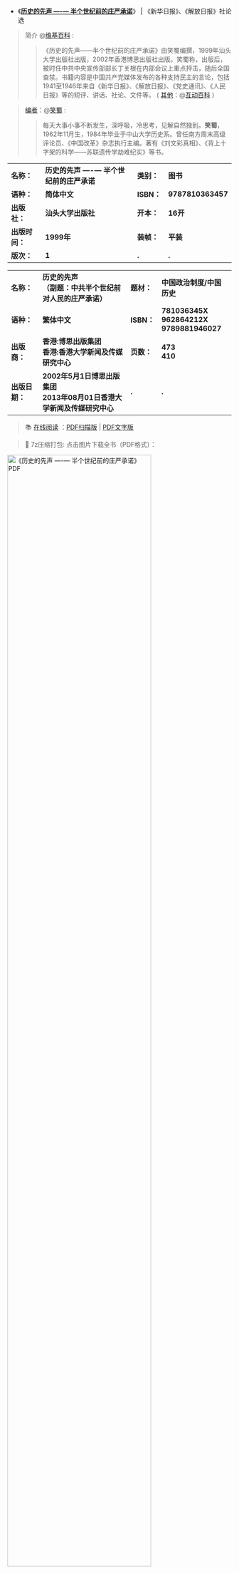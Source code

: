 - 《[**历史的先声 —-— 半个世纪前的庄严承诺**](https://drive.google.com/folderview?id=0BwINummC-6PZfmlCbTRKalE2dVAzSHptOVRVaUlUS0lHeXpzdUdsWEpWTWFrbUtSeWxobnc&usp=sharing)》 | 《新华日报》、《解放日报》社论选 

> 简介 @[维基百科](https://zh.wikipedia.org/wiki/历史的先声) : 
>> 《历史的先声——半个世纪前的庄严承诺》由笑蜀编撰，1999年汕头大学出版社出版，2002年香港博思出版社出版。笑蜀称，出版后，被时任中共中央宣传部部长丁关根在内部会议上重点抨击，随后全国查禁。书籍内容是中国共产党媒体发布的各种支持民主的言论，包括1941至1946年来自《新华日报》、《解放日报》、《党史通讯》、《人民日报》等的短评、讲话、社论、文件等。 ( [其他](https://webcache.googleusercontent.com/search?q=cache:8THFMIweA3AJ:https://www.modernchinastudies.org/cn/issues/past-issues/75-mcs-2001-issue-4/592-2012-01-03-12-11-52.html+&cd=3&hl=zh-CN&ct=clnk&gl=sg)：@[互动百科](http://www.baike.com/wiki/%E5%8E%86%E5%8F%B2%E7%9A%84%E5%85%88%E5%A3%B0) )

>  [编者](https://webcache.googleusercontent.com/search?q=cache:-O07S6WRE-8J:beijingspring.com/c7/xw/wlwz/20131112180404.htm+&cd=2&hl=zh-CN&ct=clnk&gl=tw)：@[笑蜀](https://zh.wikipedia.org/wiki/笑蜀) : 
>> 每天大事小事不断发生，深呼吸，冷思考，见解自然独到。**笑蜀**，1962年11月生，1984年毕业于中山大学历史系。曾任南方周末高级评论员、《中国改革》杂志执行主编。著有《刘文彩真相》、《背上十字架的科学——苏联遗传学劫难纪实》等书。

<table>  

  <tr>
        <td><B>名称：</B></td>
        <td><B>历史的先声 —-— 半个世纪前的庄严承诺</B></td>
        <td><B>类别：</B></td>
        <td><B>图书</B></td>
    </tr> 	

  <tr>
        <td><B>语种：</B></td>
        <td><B>简体中文</B></td>
        <td><B>ISBN：</B></td>
        <td><B>9787810363457</B></td>
    </tr> 

  <tr>
        <td><B>出版社：</B></td>
        <td><B>汕头大学出版社</B></td>
        <td><B>开本：</B></td>
        <td><B>16开</B></td>
    </tr> 	

  <tr>
        <td><B>出版时间：</B></td>
        <td><B>1999年</B></td>
        <td><B>装帧：</B></td>
       <td><B>平装</B></td>
    </tr> 

<tr>
        <td><B>版次：</B></td>
        <td><B>1</B></td>
        <td><B>.</B></td>
       <td><B>.</B></td>
    </tr> 
</table>

<table>  

  <tr>
        <td><B>名称：</B></td>
        <td><B>历史的先声<br>（副题：中共半个世纪前对人民的庄严承诺）</B></td>
        <td><B>题材：</B></td>
        <td><B>中国政治制度/中国历史</B></td>
    </tr> 	

  <tr>
        <td><B>语种：</B></td>
        <td><B>繁体中文</B></td>
        <td><B>ISBN：</B></td>
        <td><B>781036345X<br>962864212X<br>9789881946027</B></td>
    </tr> 

  <tr>
        <td><B>出版商：</B></td>
        <td><B>香港:博思出版集团<br>
               香港:香港大学新闻及传媒研究中心</B></td>
        <td><B>页数：</B></td>
        <td><B>473<br>410</B></td>
    </tr> 	

  <tr>
        <td><B>出版日期：</B></td>
        <td><B>2002年5月1日博思出版集团<br>
               2013年08月01日香港大学新闻及传媒研究中心</B></td>
        <td><B>.</B></td>
       <td><B>.</B></td>
    </tr> 
</table>

> 📚 [在线阅读](https://taoste.github.io/Hello-World/eBook/yourchina/历史的先声——半个世纪前的庄严承诺/扫描版.pdf) ：[PDF扫描版](https://taoste.github.io/Hello-World/eBook/yourchina/历史的先声——半个世纪前的庄严承诺/扫描版.pdf) | [PDF文字版](https://taoste.github.io/Hello-World/eBook/yourchina/历史的先声——半个世纪前的庄严承诺/文字版.pdf)

> 🔗 7z压缩打包: 点击图片下载全书（PDF格式）：

<a href="https://github.com/taoste/Hello-World/blob/master/eBook/yourchina/%E5%8E%86%E5%8F%B2%E7%9A%84%E5%85%88%E5%A3%B0%E2%80%94%E2%80%94%E5%8D%8A%E4%B8%AA%E4%B8%96%E7%BA%AA%E5%89%8D%E7%9A%84%E5%BA%84%E4%B8%A5%E6%89%BF%E8%AF%BA/%E3%80%8A%E5%8E%86%E5%8F%B2%E7%9A%84%E5%85%88%E5%A3%B0--%E5%8D%8A%E4%B8%AA%E4%B8%96%E7%BA%AA%E5%89%8D%E7%9A%84%E5%BA%84%E4%B8%A5%E6%89%BF%E8%AF%BA%E3%80%8B.7z?raw=true"><img src="https://raw.githubusercontent.com/taoste/Hello-World/master/eBook/yourchina/%E5%8E%86%E5%8F%B2%E7%9A%84%E5%85%88%E5%A3%B0%E2%80%94%E2%80%94%E5%8D%8A%E4%B8%AA%E4%B8%96%E7%BA%AA%E5%89%8D%E7%9A%84%E5%BA%84%E4%B8%A5%E6%89%BF%E8%AF%BA/chinazi.png" border="0"  width="80%" height="80%" title="《历史的先声 —-— 半个世纪前的庄严承诺》PDF"> </a>


> 🔗 [【CDTV】美国纪录片:《中国骗局 The China Hustle》 中文字幕版下载地址](https://chinadigitaltimes.net/chinese/2018/05/%E3%80%90cdtv%E3%80%91%E7%BA%AA%E5%BD%95%E7%89%87%EF%BC%9A%E4%B8%AD%E5%9B%BD%E9%AA%97%E5%B1%80-the-china-hustle/)  – [中国数字时代](https://chinadigitaltimes.net/)

>> magnet:?xt=urn:btih:C0B1813239397B24F361B8DF2EF50BFF11ABA279

>>>> 水能载舟，亦能覆舟。2008金融海啸之后，全美视引入中资为救市良方。透过反收购美国公司，中资企业如洪流涌进入美国金融市场，有人额手称庆，有人看出隐忧。转眼十年快过，Jed Rothstein遍访华尔街，他的镜头下有大鳄，也有机会主义者，更有「消息灵通人士」，进退之间几乎拍成了一部恐怖片—到处是街客想像不到的秘密交易、巧取豪夺。

>> [如何评价《中国骗局》（The China hustle）这部电影？](https://www.zhihu.com/question/272287647) - 知乎

>>>> 这部纪录片很精彩，讲述的是浑水公司从调查到揭发并做空以欺诈手段在美国上市圈钱的中国企业的故事。 https://t.co/fpndfd2AwG
>>>>  — Jian Alan Huang ( @hnjhj ) May 8, 2018

>>>> 摘录一段《中国骗局》里涉及恶毒攻击中华传统文化；恶毒攻击社会主义制度；恶毒攻击党和国家最高领导人片段。**大家应该严肃批判这部反动影片**。 https://pic.twitter.com/FolzzGE476 
>>>> — Jian Alan Huang ( @hnjhj ) May 8, 2018

>>>> https://twitter.com/williamlong/status/993038599770619904

>>>> https://www.youtube.com/watch?v=J1dGf4rxXEY&feature=youtu.be

>>>> https://www.youtube.com/watch?v=Ld1qSi9m1wk&feature=youtu.be

```
我们生下来时，共产党就贪脏枉法/独裁专政/践踏人权/出卖国土————这是我们一代人的无奈；
等到我们的孩子长大了，共产党依然故我甚至变本加厉————那就是我们这代人的无能！
```

> 《[大饥荒的真实照片，饿殍遍地让人震惊[40P]](https://t66y.com/htm_data/1912/7)》 - 技術討論區 | 草榴社區 - t66y.com /3753352.html 

